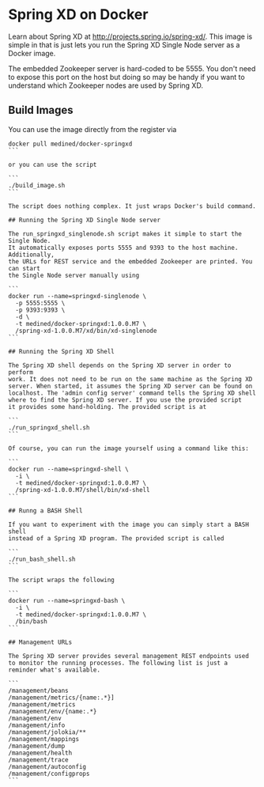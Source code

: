 # Spring XD on Docker

Learn about Spring XD at http://projects.spring.io/spring-xd/. This image is 
simple in that is just lets you run the Spring XD Single Node server as a 
Docker image.

The embedded Zookeeper server is hard-coded to be 5555. You don't need to 
expose this port on the host but doing so may be handy if you want to 
understand which Zookeeper nodes are used by Spring XD.

## Build Images

You can use the image directly from the register via 

````
docker pull medined/docker-springxd
```

or you can use the script 

```
./build_image.sh
```

The script does nothing complex. It just wraps Docker's build command.

## Running the Spring XD Single Node server

The run_springxd_singlenode.sh script makes it simple to start the Single Node.
It automatically exposes ports 5555 and 9393 to the host machine. Additionally,
the URLs for REST service and the embedded Zookeeper are printed. You can start
the Single Node server manually using

```
docker run --name=springxd-singlenode \
  -p 5555:5555 \
  -p 9393:9393 \
  -d \
  -t medined/docker-springxd:1.0.0.M7 \
  /spring-xd-1.0.0.M7/xd/bin/xd-singlenode
```

## Running the Spring XD Shell

The Spring XD shell depends on the Spring XD server in order to perform
work. It does not need to be run on the same machine as the Spring XD 
server. When started, it assumes the Spring XD server can be found on
localhost. The 'admin config server' command tells the Spring XD shell
where to find the Spring XD server. If you use the provided script 
it provides some hand-holding. The provided script is at 

```
./run_springxd_shell.sh
```

Of course, you can run the image yourself using a command like this:

```
docker run --name=springxd-shell \
  -i \
  -t medined/docker-springxd:1.0.0.M7 \
  /spring-xd-1.0.0.M7/shell/bin/xd-shell
``` 

## Runng a BASH Shell

If you want to experiment with the image you can simply start a BASH shell 
instead of a Spring XD program. The provided script is called

```
./run_bash_shell.sh
```

The script wraps the following

```
docker run --name=springxd-bash \
  -i \
  -t medined/docker-springxd:1.0.0.M7 \
  /bin/bash
```

## Management URLs

The Spring XD server provides several management REST endpoints used
to monitor the running processes. The following list is just a 
reminder what's available.

```
/management/beans
/management/metrics/{name:.*}]
/management/metrics
/management/env/{name:.*}
/management/env
/management/info
/management/jolokia/**
/management/mappings
/management/dump
/management/health
/management/trace
/management/autoconfig
/management/configprops
```
